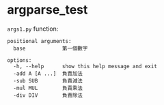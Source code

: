 # argparse_test
`args1.py` function:
```bin=
positional arguments:
  base            第一個數字

options:
  -h, --help      show this help message and exit
  -add A [A ...]  負責加法
  -sub SUB        負責減法
  -mul MUL        負責乘法
  -div DIV        負責除法

```
